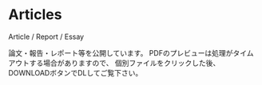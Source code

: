 # Articles
Article / Report / Essay

論文・報告・レポート等を公開しています。
PDFのプレビューは処理がタイムアウトする場合がありますので、
個別ファイルをクリックした後、DOWNLOADボタンでDLしてご覧下さい。
